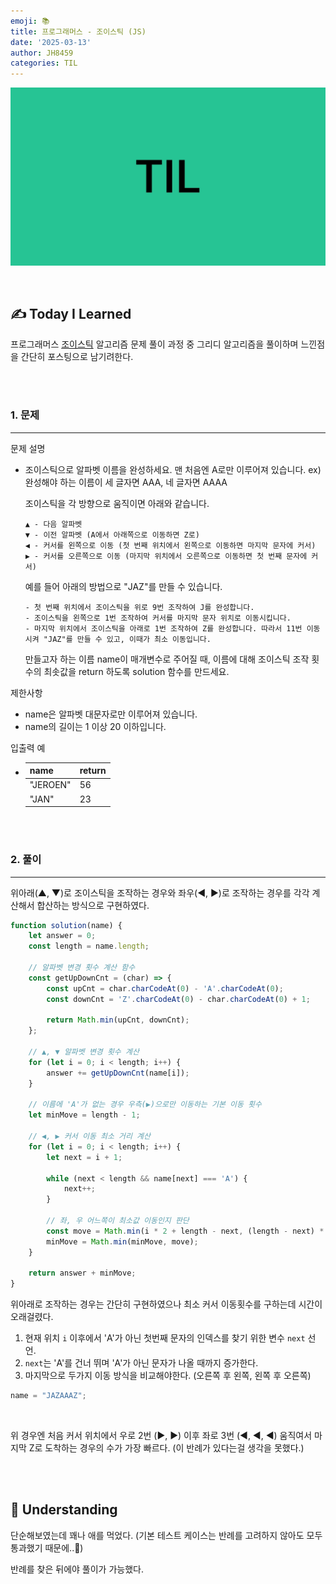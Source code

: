 ```yaml
---
emoji: 📚
title: 프로그래머스 - 조이스틱 (JS)
date: '2025-03-13'
author: JH8459
categories: TIL
---
```


![github-blog.png](../../../assets/common/til.jpeg)

<br>

## ✍️ **T**oday **I** **L**earned

프로그래머스 <a href="https://school.programmers.co.kr/learn/courses/30/lessons/42860" target="_blank">조이스틱</a> 알고리즘 문제 풀이 과정 중 그리디 알고리즘을 풀이하며 느낀점을 간단히 포스팅으로 남기려한다.

<br>
<br>

### 1. 문제

---

문제 설명
  
- 조이스틱으로 알파벳 이름을 완성하세요. 맨 처음엔 A로만 이루어져 있습니다. ex) 완성해야 하는 이름이 세 글자면 AAA, 네 글자면 AAAA

  조이스틱을 각 방향으로 움직이면 아래와 같습니다.

  ```
  ▲ - 다음 알파벳
  ▼ - 이전 알파벳 (A에서 아래쪽으로 이동하면 Z로)
  ◀ - 커서를 왼쪽으로 이동 (첫 번째 위치에서 왼쪽으로 이동하면 마지막 문자에 커서)
  ▶ - 커서를 오른쪽으로 이동 (마지막 위치에서 오른쪽으로 이동하면 첫 번째 문자에 커서)
  ```
  
  예를 들어 아래의 방법으로 "JAZ"를 만들 수 있습니다.

  ```
  - 첫 번째 위치에서 조이스틱을 위로 9번 조작하여 J를 완성합니다.
  - 조이스틱을 왼쪽으로 1번 조작하여 커서를 마지막 문자 위치로 이동시킵니다.
  - 마지막 위치에서 조이스틱을 아래로 1번 조작하여 Z를 완성합니다. 따라서 11번 이동시켜 "JAZ"를 만들 수 있고, 이때가 최소 이동입니다.
  ```

  만들고자 하는 이름 name이 매개변수로 주어질 때, 이름에 대해 조이스틱 조작 횟수의 최솟값을 return 하도록 solution 함수를 만드세요.

제한사항

- name은 알파벳 대문자로만 이루어져 있습니다.
- name의 길이는 1 이상 20 이하입니다.

입출력 예

- |name|return|
  |---|---|
  |"JEROEN"|56|
  |"JAN"|23|

<br>
<br>

### 2. 풀이
---

위아래(▲, ▼)로 조이스틱을 조작하는 경우와 좌우(◀, ▶)로 조작하는 경우를 각각 계산해서 합산하는 방식으로 구현하였다.

```javascript
function solution(name) {
    let answer = 0;
    const length = name.length;

    // 알파벳 변경 횟수 계산 함수
    const getUpDownCnt = (char) => {
        const upCnt = char.charCodeAt(0) - 'A'.charCodeAt(0);
        const downCnt = 'Z'.charCodeAt(0) - char.charCodeAt(0) + 1;

        return Math.min(upCnt, downCnt);
    };

    // ▲, ▼ 알파벳 변경 횟수 계산
    for (let i = 0; i < length; i++) {
        answer += getUpDownCnt(name[i]);
    }

    // 이름에 'A'가 없는 경우 우측(▶)으로만 이동하는 기본 이동 횟수
    let minMove = length - 1;
    
    // ◀, ▶ 커서 이동 최소 거리 계산
    for (let i = 0; i < length; i++) {
        let next = i + 1;
        
        while (next < length && name[next] === 'A') {
            next++;
        }
        
        // 좌, 우 어느쪽이 최소값 이동인지 판단
        const move = Math.min(i * 2 + length - next, (length - next) * 2 + i);
        minMove = Math.min(minMove, move);
    }

    return answer + minMove;
}
```

위아래로 조작하는 경우는 간단히 구현하였으나 최소 커서 이동횟수를 구하는데 시간이 오래걸렸다.

1. 현재 위치 `i` 이후에서 'A'가 아닌 첫번째 문자의 인덱스를 찾기 위한 변수 `next` 선언.
2. `next`는 'A'를 건너 뛰며 'A'가 아닌 문자가 나올 때까지 증가한다.
3. 마지막으로 두가지 이동 방식을 비교해야한다. (오른쪽 후 왼쪽, 왼쪽 후 오른쪽)

``` javascript
name = "JAZAAAZ";
```

<br>

위 경우엔 처음 커서 위치에서 우로 2번 (▶, ▶) 이후 좌로 3번 (◀, ◀, ◀) 움직여서 마지막 Z로 도착하는 경우의 수가 가장 빠르다. (이 반례가 있다는걸 생각을 못했다.)

<br>
<br>

## 🤔 Understanding

단순해보였는데 꽤나 애를 먹었다. (기본 테스트 케이스는 반례를 고려하지 않아도 모두 통과했기 때문에..🥲)

반례를 찾은 뒤에야 풀이가 가능했다.

<br>
<br>

